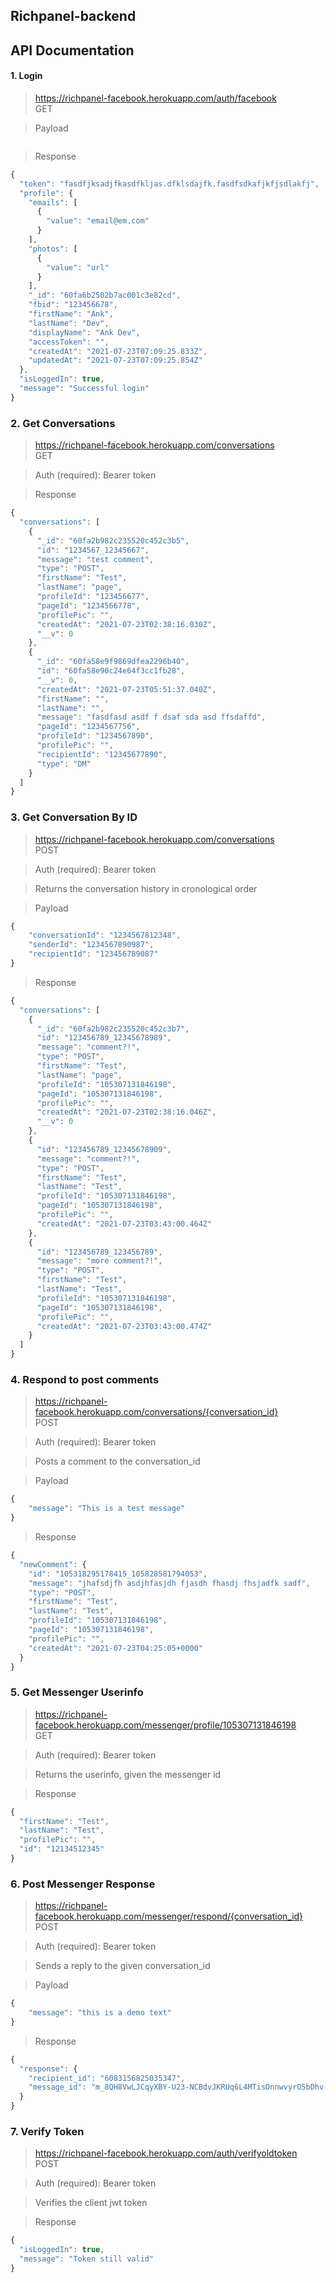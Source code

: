 ## Richpanel-backend

## API Documentation

#### 1. Login
> https://richpanel-facebook.herokuapp.com/auth/facebook<br>
> GET <br>

> Payload
```js
```
> Response
```js
{
  "token": "fasdfjksadjfkasdfkljas.dfklsdajfk.fasdfsdkafjkfjsdlakfj",
  "profile": {
    "emails": [
      {
        "value": "email@em.com"
      }
    ],
    "photos": [
      {
        "value": "url"
      }
    ],
    "_id": "60fa6b2502b7ac001c3e82cd",
    "fbid": "123456678",
    "firstName": "Ank",
    "lastName": "Dev",
    "displayName": "Ank Dev",
    "accessToken": "",
    "createdAt": "2021-07-23T07:09:25.833Z",
    "updatedAt": "2021-07-23T07:09:25.854Z"
  },
  "isLoggedIn": true,
  "message": "Successful login"
}
```

### 2. Get Conversations
> https://richpanel-facebook.herokuapp.com/conversations<br>
> GET <br>

> Auth (required): Bearer token

> Response
```js
{
  "conversations": [
    {
      "_id": "60fa2b982c235520c452c3b5",
      "id": "1234567_12345667",
      "message": "test comment",
      "type": "POST",
      "firstName": "Test",
      "lastName": "page",
      "profileId": "123456677",
      "pageId": "1234566778",
      "profilePic": "",
      "createdAt": "2021-07-23T02:38:16.030Z",
      "__v": 0
    },
    {
      "_id": "60fa58e9f9869dfea2296b40",
      "id": "60fa58e90c24e64f3cc1fb28",
      "__v": 0,
      "createdAt": "2021-07-23T05:51:37.040Z",
      "firstName": "",
      "lastName": "",
      "message": "fasdfasd asdf f dsaf sda asd ffsdaffd",
      "pageId": "1234567756",
      "profileId": "1234567890",
      "profilePic": "",
      "recipientId": "12345677890",
      "type": "DM"
    }
  ]
}
```

### 3. Get Conversation By ID
> https://richpanel-facebook.herokuapp.com/conversations<br>
> POST <br>

> Auth (required): Bearer token

> Returns the conversation history in cronological order<br>

> Payload
```js
{
	"conversationId": "1234567812348",
	"senderId": "1234567890987",
	"recipientId": "123456789087"
}
```

> Response
```js
{
  "conversations": [
    {
      "_id": "60fa2b982c235520c452c3b7",
      "id": "123456789_12345678989",
      "message": "comment?!",
      "type": "POST",
      "firstName": "Test",
      "lastName": "page",
      "profileId": "105307131846198",
      "pageId": "105307131846198",
      "profilePic": "",
      "createdAt": "2021-07-23T02:38:16.046Z",
      "__v": 0
    },
    {
      "id": "123456789_12345678909",
      "message": "comment?!",
      "type": "POST",
      "firstName": "Test",
      "lastName": "Test",
      "profileId": "105307131846198",
      "pageId": "105307131846198",
      "profilePic": "",
      "createdAt": "2021-07-23T03:43:00.464Z"
    },
    {
      "id": "123456789_123456789",
      "message": "more comment?!",
      "type": "POST",
      "firstName": "Test",
      "lastName": "Test",
      "profileId": "105307131846198",
      "pageId": "105307131846198",
      "profilePic": "",
      "createdAt": "2021-07-23T03:43:00.474Z"
    }
  ]
}
```

### 4. Respond to post comments
> https://richpanel-facebook.herokuapp.com/conversations/{conversation_id}<br>
> POST <br>

> Auth (required): Bearer token

> Posts a comment to the conversation_id<br>

> Payload
```js
{
	"message": "This is a test message"
}
```

> Response
```js
{
  "newComment": {
    "id": "105318295178415_105828581794053",
    "message": "jhafsdjfh asdjhfasjdh fjasdh fhasdj fhsjadfk sadf",
    "type": "POST",
    "firstName": "Test",
    "lastName": "Test",
    "profileId": "105307131846198",
    "pageId": "105307131846198",
    "profilePic": "",
    "createdAt": "2021-07-23T04:25:05+0000"
  }
}
```

### 5. Get Messenger Userinfo
> https://richpanel-facebook.herokuapp.com/messenger/profile/105307131846198<br>
> GET <br>

> Auth (required): Bearer token

> Returns the userinfo, given the messenger id<br>

> Response
```js
{
  "firstName": "Test",
  "lastName": "Test",
  "profilePic": "",
  "id": "12134512345"
}
```

### 6. Post Messenger Response
> https://richpanel-facebook.herokuapp.com/messenger/respond/{conversation_id}<br>
> POST <br>

> Auth (required): Bearer token

> Sends a reply to the given conversation_id<br>

> Payload
```js
{
	"message": "this is a demo text"
}
```

> Response
```js
{
  "response": {
    "recipient_id": "6083156825035347",
    "message_id": "m_8QH8VwLJCqyXBY-U23-NCBdvJKRUq6L4MTisDnnwvyrO5bDhv-oHVw75TPUtA6Hohv0Xnzr3k2gh0mfcn3FenQ"
  }
}
```

### 7. Verify Token
> https://richpanel-facebook.herokuapp.com/auth/verifyoldtoken<br>
> POST <br>

> Auth (required): Bearer token

> Verifies the client jwt token<br>

> Response
```js
{
  "isLoggedIn": true,
  "message": "Token still valid"
}
```